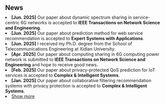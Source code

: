 <!-- <h1 id="news"></h1> -->

<h2 style="margin: 60px 0px 10px;">News</h2>

<ul style="margin: 0; padding-left: 0; list-style-position: inside;">

  <li><strong>[Jun. 2025]</strong> Our paper about dynamic spectrum sharing in service-centric 6G networks is accepted to <strong>IEEE Transactions on Network Science and Engineering</strong>.</li>
  <li><strong>[Jun. 2025]</strong> Our paper about prediction method for web service recommendation is accepted to <strong>Expert Systems with Applications</strong>.</li>
  <li><strong>[Jun. 2025]</strong> I received my Ph.D. degree from the School of Telecommunications Engineering at Xidian University. </li>
  <li><strong>[Apr. 2025]</strong> Our paper about computing sharing in 6G computing power network is submitted to <strong>IEEE Transactions on Network Science and Engineering</strong> and hope to receive good news.</li>
  <li><strong>[Feb. 2025]</strong> Our paper about privacy-protected QoS prediction for IoT services is accepted to <strong>Complex & Intelligent Systems</strong>.</li> 
  <li><strong>[Jan. 2025]</strong> Our paper about collaborative filtering recommendation systems with privacy protection is accepted to <strong>Complex & Intelligent Systems</strong>.</li>

  <li> <a href="javascript:toggle_vis('newsmore')">Show more</a> </li>
<div id="newsmore" style="display:none"> 
  <li><strong>[Nov. 2024]</strong> I receive the <strong>National Scholarship</strong>.</li>
  <li><strong>[Aug. 2024]</strong> Our paper about spectrum sharing in 6G networks is accepted to <strong>IEEE Wireless Communications</strong>.</li>
  <li><strong>[Jun. 2024]</strong> Our new work about communications and networks resources sharing in 6G is submitted to <strong>IEEE Transactions on Network Science and Engineering</strong> and hope to receive good news.</li>
  <li><strong>[Oct. 2023]</strong> Our paper about information sharing in 6G intelligent transportation systems is accepted to <strong>IEEE Internet of Things Journal</strong>.</li>
  <li><strong>[Jan. 2023]</strong> Our paper about information sharing in internet of vehicles is accepted to <strong>IEEE Transactions on Vehicular Technology</strong>.</li>
  <li><strong>[Aug. 2021]</strong> I become a Ph.D. student at the Xidian University.</li>
</div>

</ul>
